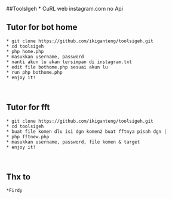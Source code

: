 ##ToolsIgeh
	* CuRL web instagram.com no Api

## Tutor for bot home
	* git clone https://github.com/ikiganteng/toolsigeh.git
	* cd toolsigeh
	* php home.php
	* masukkan username, password
  	* nanti akun lu akan tersimpan di instagram.txt
	* edit file bothome.php sesuai akun lu
  	* run php bothome.php
	* enjoy it!
<br/>

## Tutor for fft
	* git clone https://github.com/ikiganteng/toolsigeh.git
	* cd toolsigeh
	* buat file komen dlu isi dgn komen2 buat fftnya pisah dgn |
	* php fftnew.php
	* masukkan username, password, file komen & target
	* enjoy it!
<br/>

## Thx to
	*Firdy

